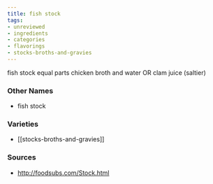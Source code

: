 ```yaml
---
title: fish stock
tags:
- unreviewed
- ingredients
- categories
- flavorings
- stocks-broths-and-gravies
---
```

fish stock equal parts chicken broth and water OR clam juice (saltier)

### Other Names

* fish stock

### Varieties

* [[stocks-broths-and-gravies]]

### Sources
* http://foodsubs.com/Stock.html
